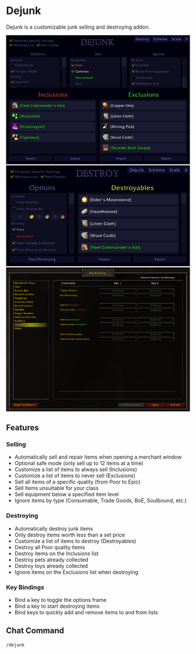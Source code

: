# Dejunk

Dejunk is a customizable junk selling and destroying addon.

![Dejunk](/Dejunk.png?raw=true)
![Destroy](/Destroy.png?raw=true)
![Key Bindings](/KeyBindings.png?raw=true)

## Features
### Selling
* Automatically sell and repair items when opening a merchant window
* Optional safe mode (only sell up to 12 items at a time)
* Customize a list of items to always sell (Inclusions)
* Customize a list of items to never sell (Exclusions)
* Sell all items of a specific quality (from Poor to Epic)
* Sell items unsuitable for your class
* Sell equipment below a specified item level
* Ignore items by type (Consumable, Trade Goods, BoE, Soulbound, etc.)
### Destroying
* Automatically destroy junk items
* Only destroy items worth less than a set price
* Customize a list of items to destroy (Destroyables)
* Destroy all Poor quality items
* Destroy items on the Inclusions list
* Destroy pets already collected
* Destroy toys already collected
* Ignore items on the Exclusions list when destroying
### Key Bindings
* Bind a key to toggle the options frame
* Bind a key to start destroying items
* Bind keys to quickly add and remove items to and from lists

## Chat Command
```
/dejunk
```

